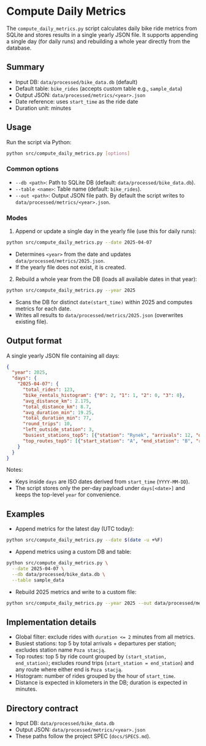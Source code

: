 # Compute Daily Metrics

The `compute_daily_metrics.py` script calculates daily bike ride metrics from SQLite and stores results in a single yearly JSON file. It supports appending a single day (for daily runs) and rebuilding a whole year directly from the database.

## Summary
- Input DB: `data/processed/bike_data.db` (default)
- Default table: `bike_rides` (accepts custom table e.g., `sample_data`)
- Output JSON: `data/processed/metrics/<year>.json`
- Date reference: uses `start_time` as the ride date
- Duration unit: minutes

## Usage
Run the script via Python:

```bash
python src/compute_daily_metrics.py [options]
```

### Common options
- `--db <path>`: Path to SQLite DB (default: `data/processed/bike_data.db`).
- `--table <name>`: Table name (default: `bike_rides`).
- `--out <path>`: Output JSON file path. By default the script writes to `data/processed/metrics/<year>.json`.

### Modes
1) Append or update a single day in the yearly file (use this for daily runs):

```bash
python src/compute_daily_metrics.py --date 2025-04-07
```

- Determines `<year>` from the date and updates `data/processed/metrics/2025.json`.
- If the yearly file does not exist, it is created.

2) Rebuild a whole year from the DB (loads all available dates in that year):

```bash
python src/compute_daily_metrics.py --year 2025
```

- Scans the DB for distinct `date(start_time)` within 2025 and computes metrics for each date.
- Writes all results to `data/processed/metrics/2025.json` (overwrites existing file).

## Output format
A single yearly JSON file containing all days:

```json
{
  "year": 2025,
  "days": {
    "2025-04-07": {
      "total_rides": 123,
      "bike_rentals_histogram": {"0": 2, "1": 1, "2": 0, "3": 0},
      "avg_distance_km": 2.175,
      "total_distance_km": 8.7,
      "avg_duration_min": 19.25,
      "total_duration_min": 77,
      "round_trips": 10,
      "left_outside_station": 3,
      "busiest_stations_top5": [{"station": "Rynek", "arrivals": 12, "departures": 15, "total": 27}],
      "top_routes_top5": [{"start_station": "A", "end_station": "B", "rides": 9}]
    }
  }
}
```

Notes:
- Keys inside `days` are ISO dates derived from `start_time` (`YYYY-MM-DD`).
- The script stores only the per-day payload under `days[<date>]` and keeps the top-level `year` for convenience.

## Examples
- Append metrics for the latest day (UTC today):

```bash
python src/compute_daily_metrics.py --date $(date -u +%F)
```

- Append metrics using a custom DB and table:

```bash
python src/compute_daily_metrics.py \
  --date 2025-04-07 \
  --db data/processed/bike_data.db \
  --table sample_data
```

- Rebuild 2025 metrics and write to a custom file:

```bash
python src/compute_daily_metrics.py --year 2025 --out data/processed/metrics/bikes-2025.json
```

## Implementation details
- Global filter: exclude rides with `duration <= 2` minutes from all metrics.
- Busiest stations: top 5 by total arrivals + departures per station; excludes station name `Poza stacją`.
- Top routes: top 5 by ride count grouped by `(start_station, end_station)`; excludes round trips (`start_station = end_station`) and any route where either end is `Poza stacją`.
- Histogram: number of rides grouped by the hour of `start_time`.
- Distance is expected in kilometers in the DB; duration is expected in minutes.

## Directory contract
- Input DB: `data/processed/bike_data.db`
- Output JSON: `data/processed/metrics/<year>.json`
- These paths follow the project SPEC (`docs/SPECS.md`).
